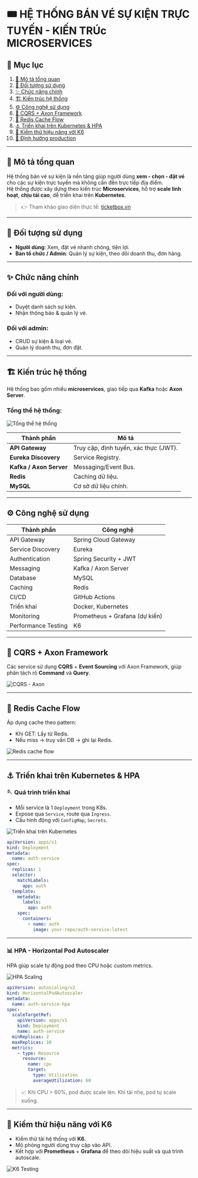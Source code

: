 # 🎟️ HỆ THỐNG BÁN VÉ SỰ KIỆN TRỰC TUYẾN - KIẾN TRÚc MICROSERVICES

## 📖 Mục lục

1. [🦩 Mô tả tổng quan](#-mô-tả-tổng-quan)
2. [👥 Đối tượng sử dụng](#-đối-tượng-sử-dụng)
3. [✨ Chức năng chính](#-ăc-năng-chính)
4. [🏗️ Kiến trúc hệ thống](#-kiến-trúc-hệ-thống)
5. [⚙️ Công nghệ sử dụng](#-ông-nghệ-sử-dụng)
6. [🧠 CQRS + Axon Framework](#-cqrs--axon-framework)
7. [🚀 Redis Cache Flow](#-redis-cache-flow)
8. [⚓️ Triển khai trên Kubernetes & HPA](#-triển-khai-trên-kubernetes--hpa)
9. [🧪 Kiểm thử hiệu năng với K6](#-ểm-thử-hiệu-năng-với-k6)
10. [📌 Định hướng production](#-định-hướng-production)

---

## 🦩 Mô tả tổng quan

Hệ thống bán vé sự kiện là nền tảng giúp người dùng **xem - chọn - đặt vé** cho các sự kiện trực tuyến mà không cần đến trực tiếp địa điểm.  
Hệ thống được xây dựng theo kiến trúc **Microservices**, hỗ trợ **scale linh hoạt**, **chịu tải cao**, dễ triển khai trên **Kubernetes**.

> 👉 Tham khảo giao diện thực tế: [ticketbox.vn](https://ticketbox.vn/)

---

## 👥 Đối tượng sử dụng

- **Người dùng**: Xem, đặt vé nhanh chóng, tiện lợi.
- **Ban tổ chức / Admin**: Quản lý sự kiện, theo dõi doanh thu, đơn hàng.

---

## ✨ Chức năng chính

### Đối với người dùng:

- Duyệt danh sách sự kiện.
- Nhận thông báo & quản lý vé.

### Đối với admin:

- CRUD sự kiện & loại vé.
- Quản lý doanh thu, đơn đặt.

---

## 🏗️ Kiến trúc hệ thống

Hệ thống bao gồm nhiều **microservices**, giao tiếp qua **Kafka** hoặc **Axon Server**.

### Tổng thể hệ thống:

![Tổng thể hệ thống](../images/architecture/overview.svg)

| Thành phần              | Mô tả                                 |
| ----------------------- | ------------------------------------- |
| **API Gateway**         | Truy cập, định tuyến, xác thực (JWT). |
| **Eureka Discovery**    | Service Registry.                     |
| **Kafka / Axon Server** | Messaging/Event Bus.                  |
| **Redis**               | Caching dữ liệu.                      |
| **MySQL**               | Cơ sở dữ liệu chính.                  |

---

## ⚙️ Công nghệ sử dụng

| Thành phần          | Công nghệ                      |
| ------------------- | ------------------------------ |
| API Gateway         | Spring Cloud Gateway           |
| Service Discovery   | Eureka                         |
| Authentication      | Spring Security + JWT          |
| Messaging           | Kafka / Axon Server            |
| Database            | MySQL                          |
| Caching             | Redis                          |
| CI/CD               | GitHub Actions                 |
| Triển khai          | Docker, Kubernetes             |
| Monitoring          | Prometheus + Grafana (dự kiến) |
| Performance Testing | K6                             |

---

## 🧠 CQRS + Axon Framework

Các service sử dụng **CQRS** + **Event Sourcing** với Axon Framework, giúp phân tách rõ **Command** và **Query**.

![CQRS - Axon](../images/architecture/cqrs-axon.svg)

---

## 🚀 Redis Cache Flow

Áp dụng cache theo pattern:

- Khi GET: Lấy từ Redis.
- Nếu miss → truy vấn DB → ghi lại Redis.

![Redis cache flow](../images/architecture/redis-cache-flow.svg)

---

## ⚓️ Triển khai trên Kubernetes & HPA

### 🪡 Quá trình triển khai

- Mỗi service là 1 `Deployment` trong K8s.
- Expose qua `Service`, route qua `Ingress`.
- Cấu hình động với `ConfigMap`, `Secrets`.

![Triển khai trên Kubernetes](./docs/images/k8s/k8s-deploy.png)

```yaml
apiVersion: apps/v1
kind: Deployment
metadata:
  name: auth-service
spec:
  replicas: 1
  selector:
    matchLabels:
      app: auth
  template:
    metadata:
      labels:
        app: auth
    spec:
      containers:
        - name: auth
          image: your-repo/auth-service:latest
```

---

### 📊 HPA - Horizontal Pod Autoscaler

HPA giúp scale tự động pod theo CPU hoặc custom metrics.

![HPA Scaling](./docs/images/k8s/hpa-scaling.png)

```yaml
apiVersion: autoscaling/v2
kind: HorizontalPodAutoscaler
metadata:
  name: auth-service-hpa
spec:
  scaleTargetRef:
    apiVersion: apps/v1
    kind: Deployment
    name: auth-service
  minReplicas: 2
  maxReplicas: 10
  metrics:
    - type: Resource
      resource:
        name: cpu
        target:
          type: Utilization
          averageUtilization: 60
```

> 📈 Khi CPU > 60%, pod được scale lên. Khi tải nhẹ, pod tự scale xuống.

---

## 🧪 Kiểm thử hiệu năng với K6

- Kiểm thử tải hệ thống với **K6**.
- Mô phỏng người dùng truy cập vào API.
- Kết hợp với **Prometheus** + **Grafana** để theo dõi hiệu suất và quá trình autoscale.

![K6 Testing](../images/test/k6-testing.png)
